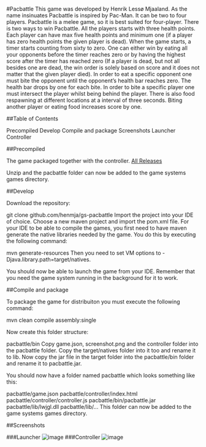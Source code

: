 #Pacbattle
This game was developed by Henrik Lessø Mjaaland.
As the name insinuates Pacbattle is inspired by Pac-Man. It can be two to four players. Pacbattle is a melee game, so it is best suited for four-player. There is two ways to win Pacbattle. All the players starts with three health points. Each player can have max five health points and minimum one (if a player has zero health points the given player is dead). When the game starts, a timer starts counting from sixty to zero. One can either win by eating all your opponents before the timer reaches zero or by having the highest score after the timer has reached zero (If a player is dead, but not all besides one are dead, the win order is solely based on score and it does not matter that the given player died). In order to eat a specific opponent one must bite the opponent until the opponent’s health bar reaches zero. The health bar drops by one for each bite. In order to bite a specific player one must intersect the player whilst being behind the player. There is also food respawning at different locations at a interval of three seconds. Biting another player or eating food increases score by one.


##Table of Contents

Precompiled
Develop
Compile and package 
Screenshots 
Launcher 
Controller

##Precompiled

The game packaged together with the controller. [All Releases](https://github.com/henmja/gs-Pacbattle/releases/tag/Releasev1.0.1)

Unzip and the pacbattle folder can now be added to the game systems games directory.

##Develop

Download the repository:

git clone github.com/henmja/gs-pacbattle Import the project into your IDE of choice. Choose a new maven project and import the pom.xml file. For your IDE to be able to compile the games, you first need to have maven generate the native libraries needed by the game. You do this by executing the following command:

mvn generate-resources Then you need to set VM options to -Djava.library.path=target/natives.

You should now be able to launch the game from your IDE. Remember that you need the game system running in the background for it to work.

##Compile and package

To package the game for distribuiton you must execute the following command:

mvn clean compile assembly:single 

Now create this folder structure:

pacbattle/bin Copy game.json, screenshot.png and the controller folder into the pacbattle folder. Copy the target/natives folder into it too and rename it to lib. Now copy the jar file in the target folder into the pacbattle/bin folder and rename it to pacbattle.jar.

You should now have a folder named pacbattle which looks something like this:

pacbattle/game.json pacbattle/controller/index.html pacbattle/controller/controller.js pacbattle/bin/pacbattle.jar pacbattle/lib/lwjgl.dll pacbattle/lib/... This folder can now be added to the game systems games directory.

##Screenshots

###Launcher
![image](https://cloud.githubusercontent.com/assets/10501925/14324923/3fbdfd04-fc27-11e5-94b8-cb62e461c944.png)
###Controller
![image](https://cloud.githubusercontent.com/assets/10501925/14324931/4da0fa48-fc27-11e5-97ef-e8524c6e086d.png)
